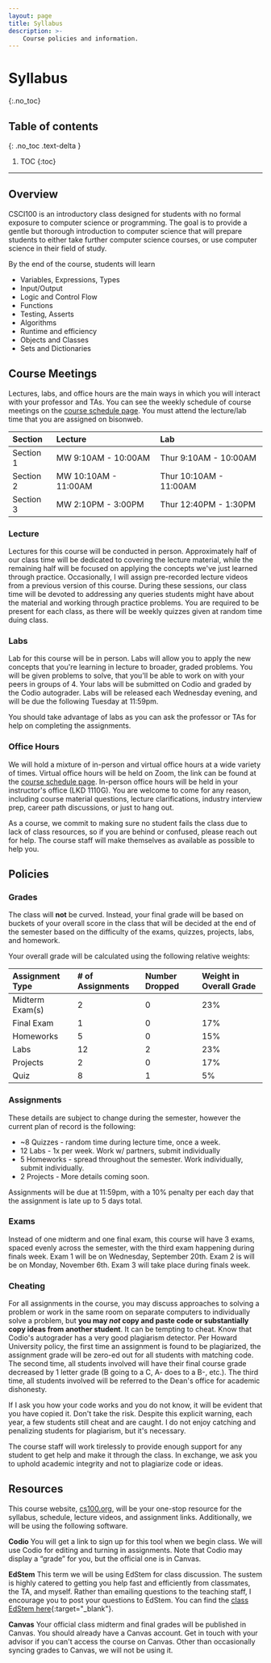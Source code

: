 ```yaml
---
layout: page
title: Syllabus
description: >-
    Course policies and information.
---
```


# Syllabus
{:.no_toc}

## Table of contents
{: .no_toc .text-delta }

1. TOC
{:toc}

---
## Overview
CSCI100 is an introductory class designed for students with no formal exposure to computer science or programming. The goal is to provide a gentle but thorough introduction to computer science that will prepare students to either take further computer science courses, or use computer science in their field of study.

By the end of the course, students will learn
 - Variables, Expressions, Types
 - Input/Output
 - Logic and Control Flow
 - Functions
 - Testing, Asserts
 - Algorithms
 - Runtime and efficiency
 - Objects and Classes
 - Sets and Dictionaries

## Course Meetings
Lectures, labs, and office hours are the main ways in which you will interact with your professor and TAs. You can see the weekly schedule of course meetings on the [course schedule page](schedule.md). You must attend the lecture/lab time that you are assigned on bisonweb.

| Section | Lecture| Lab |
|:-------------|:------|:------|
| Section 1 |  MW 9:10AM - 10:00AM | Thur 9:10AM - 10:00AM |
| Section 2 |  MW 10:10AM - 11:00AM | Thur 10:10AM - 11:00AM |
| Section 3 |  MW 2:10PM - 3:00PM | Thur 12:40PM - 1:30PM |

### Lecture
Lectures for this course will be conducted in person. Approximately half of our class time will be dedicated to covering the lecture material, while the remaining half will be focused on applying the concepts we've just learned through practice. Occasionally, I will assign pre-recorded lecture videos from a previous version of this course. During these sessions, our class time will be devoted to addressing any queries students might have about the material and working through practice problems. You are required to be present for each class, as there will be weekly quizzes given at random time duing class.


### Labs
Lab for this course will be in person. Labs will allow you to apply the new concepts that you're learning in lecture to broader, graded problems. You will be given problems to solve, that you'll be able to work on with your peers in groups of 4. Your labs will be submitted on Codio and graded by the Codio autograder. Labs will be released each Wednesday evening, and will be due the following Tuesday at 11:59pm. 

You should take advantage of labs as you can ask the professor or TAs for help on completing the assignments. 

### Office Hours

We will hold a mixture of in-person and virtual office hours at a wide variety of times. Virtual office hours will be held on Zoom, the link can be found at the [course schedule page](schedule.md). In-person office hours will be held in your instructor's office (LKD 1110G). You are welcome to come for any reason, including course material questions, lecture clarifications, industry interview prep, career path discussions, or just to hang out. 

As a course, we commit to making sure no student fails the class due to lack of class resources, so if you are behind or confused, please reach out for help. The course staff will make themselves as available as possible to help you.

## Policies

### Grades
The class will **not** be curved. Instead, your final grade will be based on buckets of your overall score in the class that will be decided at the end of the semester based on the difficulty of the exams, quizzes, projects, labs, and homework.

Your overall grade will be calculated using the following relative weights:

| Assignment Type | # of Assignments | Number Dropped | Weight in Overall Grade |
|:-------------|:------------------|:------|:------|
| Midterm Exam(s) | 2 | 0  | 23% |
| Final Exam | 1 | 0  | 17% |
| Homeworks | 5 | 0  | 15% |
| Labs | 12 | 2  | 23% |
| Projects | 2 | 0 | 17% |
| Quiz | 8 | 1 | 5% |

### Assignments
These details are subject to change during the semester, however the current plan of record is the following:

- ~8 Quizzes - random time during lecture time, once a week. 
- 12 Labs - 1x per week. Work w/ partners, submit individually
- 5 Homeworks - spread throughout the semester. Work individually, submit individually.
- 2 Projects - More details coming soon.

Assignments will be due at 11:59pm, with a 10% penalty per each day that the assignment is late up to 5 days total.

### Exams
Instead of one midterm and one final exam, this course will have 3 exams, spaced evenly across the semester, with the third exam happening during finals week. Exam 1 will be on Wednesday, September 20th. Exam 2 is will be on Monday, November 6th. Exam 3 will take place during finals week. 

### Cheating

For all assignments in the course, you may discuss approaches to solving a problem or work in the same room on separate computers to individually solve a problem, but **you may *not* copy and paste code or substantially copy ideas from another student**. It can be tempting to cheat. Know that Codio's autograder has a very good plagiarism detector. Per Howard University policy, the first time an assignment is found to be plagiarized, the assignment grade will be zero-ed out for all students with matching code. The second time, all students involved will have their final course grade decreased by 1 letter grade (B going to a C, A- does to a B-, etc.). The third time, all students involved will be referred to the Dean's office for academic dishonesty. 

If I ask you how your code works and you do not know, it will be evident that you have copied it. Don't take the risk. Despite this explicit warning, each year, a few students still cheat and are caught. I do not enjoy catching and penalizing students for plagiarism, but it's necessary.

The course staff will work tirelessly to provide enough support for any student to get help and make it through the class. In exchange, we ask you to uphold academic integrity and not to plagiarize code or ideas.

## Resources

This course website, [cs100.org](https://www.csci100.org), will be your one-stop resource for the syllabus, schedule, lecture videos, and assignment links. Additionally, we will be using the following software.

**Codio**
You will get a link to sign up for this tool when we begin class. We will use Codio for editing and turning in assignments. Note that Codio may display a “grade” for you, but the official one is in Canvas.

**EdStem**
This term we will be using EdStem for class discussion. The sustem is highly catered to getting you help fast and efficiently from classmates, the TA, and myself. Rather than emailing questions to the teaching staff, I encourage you to post your questions to EdStem. You can find the [class EdStem here](https://edstem.org/us/courses/41629/){:target="_blank"}.

**Canvas**
Your official class midterm and final grades will be published in Canvas. You should already have a Canvas account. Get in touch with your advisor if you can't access the course on Canvas. Other than occasionally syncing grades to Canvas, we will not be using it.